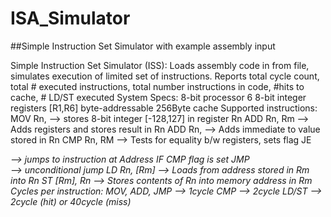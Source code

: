 # ISA_Simulator
##Simple Instruction Set Simulator with example assembly input



  Simple Instruction Set Simulator (ISS): Loads assembly code in from file, simulates
	execution of limited set of instructions. Reports total cycle count, total # executed
	instructions, total number instructions in code, #hits to cache, # LD/ST executed
	System Specs:
	8-bit processor
	6 8-bit integer registers [R1,R6]
	byte-addressable 256Byte cache
	Supported instructions:
	MOV Rn, <num>  --> stores 8-bit integer [-128,127] in register Rn
	ADD Rn, Rm		 --> Adds registers and stores result in Rn
	ADD Rn, <num>	 --> Adds immediate to value stored in Rn
	CMP Rn, RM		 --> Tests for equality b/w registers, sets flag
	JE <Address>	 --> jumps to instruction at Address IF CMP flag is set
	JMP <Address>	 --> unconditional jump
	LD Rn, [Rm]		 --> Loads from address stored in Rm into Rn
	ST [Rm], Rn		 --> Stores contents of Rn into memory address in Rm
	Cycles per instruction:
	MOV, ADD, JMP	--> 1cycle
	CMP						--> 2cycle
	LD/ST					--> 2cycle (hit) or 40cycle (miss)	

